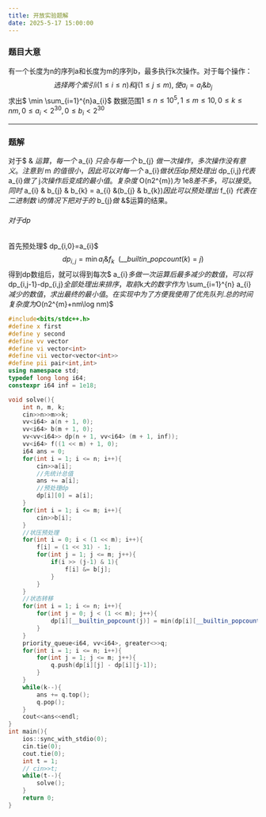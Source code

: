 ```yaml
---
title: 开放实验题解
date: 2025-5-17 15:00:00
---
```




### 题目大意

有一个长度为n的序列a和长度为m的序列b，最多执行k次操作。对于每个操作：
$$
 选择两个索引i (1 \leq i \leq n )和j(1\leq j\leq m),使a_{i}=a_{i}\& b_{j} 
$$
求出$ \min \sum_{i=1}^{n}a_{i}$
数据范围$1 \leq n \leq 10^{5}, 1 \leq m \leq 10, 0\leq k \leq nm, 0\leq a_{i}\lt 2^{30},0\leq b_{i} \lt 2^{30}$
***
### 题解
对于$ \& $运算，每一个$ a_{i} $只会与每一个$ b_{j} $做一次操作，多次操作没有意义。
注意到$ m $的值很小，因此可以对每一个$ a_{i}$做状压dp预处理出$ dp_{i,j}$代表$ a_{i}$做了$ j$次操作后变成的最小值。复杂度$ O(n2^{m})$为$ 1e8$差不多，可以接受。
同时$ a_{i} \& b_{j} \& b_{k} = a_{i} \&(b_{j} \& b_{k})$因此可以预处理出$ f_{i} $代表在二进制数$ i$的情况下把对于的$ b_{j}$做$ \&$运算的结果。
###### 对于dp
首先预处理$ dp_{i,0}=a_{i}$
$$
dp_{i,j}=\min a_{i}\& f_{k} \ \ (\_\_builtin\_popcount(k)=j)
$$
得到dp数组后，就可以得到每次$ a_{i}$多做一次运算后最多减少的数值，可以将$ dp_{i,j-1}-dp_{i,j}$全部处理出来排序，取前$k$大的数字作为$ \sum_{i=1}^{n} a_{i}$减少的数值，求出最终的最小值。
在实现中为了方便我使用了优先队列.
总的时间复杂度为$O(n2^{m}+nm\log nm)$

```cpp
#include<bits/stdc++.h>
#define x first
#define y second
#define vv vector
#define vi vector<int>
#define vii vector<vector<int>>
#define pii pair<int,int>
using namespace std;
typedef long long i64;
constexpr i64 inf = 1e18;

void solve(){
    int n, m, k;
    cin>>n>>m>>k;
    vv<i64> a(n + 1, 0);
    vv<i64> b(m + 1, 0);
    vv<vv<i64>> dp(n + 1, vv<i64> (m + 1, inf));
    vv<i64> f((1 << m) + 1, 0);
    i64 ans = 0;
    for(int i = 1; i <= n; i++){
        cin>>a[i];
        //先统计总值
        ans += a[i];
        //预处理dp
        dp[i][0] = a[i];
    }
    for(int i = 1; i <= m; i++){
        cin>>b[i];
    }
    //状压预处理
    for(int i = 0; i < (1 << m); i++){
        f[i] = (1 << 31) - 1;
        for(int j = 1; j <= m; j++){
            if(i >> (j-1) & 1){
                f[i] &= b[j];
            }
        }
    }
    //状态转移
    for(int i = 1; i <= n; i++){
        for(int j = 0; j < (1 << m); j++){
            dp[i][__builtin_popcount(j)] = min(dp[i][__builtin_popcount(j)], a[i] & f[j]);
        }
    }
    priority_queue<i64, vv<i64>, greater<>>q;
    for(int i = 1; i <= n; i++){
        for(int j = 1; j <= m; j++){
            q.push(dp[i][j] - dp[i][j-1]);
        }
    }
    while(k--){
        ans += q.top();
        q.pop();
    }
    cout<<ans<<endl;
}
int main(){
    ios::sync_with_stdio(0);
    cin.tie(0);
    cout.tie(0);
    int t = 1;
    // cin>>t;
    while(t--){
        solve();
    }
    return 0;
}
```